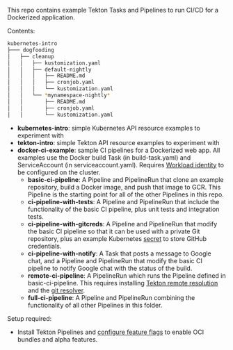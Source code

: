 This repo contains example Tekton Tasks and Pipelines to run CI/CD for a Dockerized application.

Contents:
```bash
kubernetes-intro
├─── dogfooding
│   ├── cleanup
│   │   ├── kustomization.yaml
│   │   ├── default-nightly
│   │   │   ├── README.md
│   │   │   ├── cronjob.yaml
│   │   │   └── kustomization.yaml
│   │   └── *mynamespace-nightly*
│   │       ├── README.md
│   │       ├── cronjob.yaml
│   │       └── kustomization.yaml
```
- **kubernetes-intro**: simple Kubernetes API resource examples to experiment with
- **tekton-intro**: simple Tekton API resource examples to experiment with
- **docker-ci-example**: sample CI pipelines for a Dockerized web app.
  All examples use the Docker build Task (in build-task.yaml) and
  ServiceAccount (in serviceaccount.yaml). Requires
  [Workload identity](https://cloud.google.com/kubernetes-engine/docs/how-to/workload-identity)
  to be configured on the cluster.
  - **basic-ci-pipeline**: A Pipeline and PipelineRun that clone an example repository,
    build a Docker image, and push that image to GCR. This Pipeline is the starting point
    for all of the other Pipelines in this repo.
  - **ci-pipeline-with-tests**: A Pipeline and PipelineRun that include the functionality of
    the basic CI pipeline, plus unit tests and integration tests.
  - **ci-pipeline-with-gitcreds**: A Pipeline and PipelineRun that modify the basic
    CI pipeline so that it can be used with a private Git repository, plus an example
    Kubernetes [secret](https://kubernetes.io/docs/concepts/configuration/secret/)
    to store GitHub credentials.
  - **ci-pipeline-with-notify**: A Task that posts a message to Google chat, and a Pipeline
    and PipelineRun that modify the basic CI pipeline to notify Google chat with the status of
    the build. 
  - **remote-ci-pipeline**: A PipelineRun which runs the Pipeline defined in basic-ci-pipeline.
    This requires installing [Tekton remote resolution](https://github.com/tektoncd/resolution#install)
    and the [git resolver](https://github.com/tektoncd/resolution/tree/main/gitresolver#install).
  - **full-ci-pipeline**: A Pipeline and PipelineRun combining the functionality of all other
    Pipelines in this folder.

Setup required:
- Install Tekton Pipelines and [configure feature flags](https://tekton.dev/docs/pipelines/install/#customizing-the-pipelines-controller-behavior)
  to enable OCI bundles and alpha features.